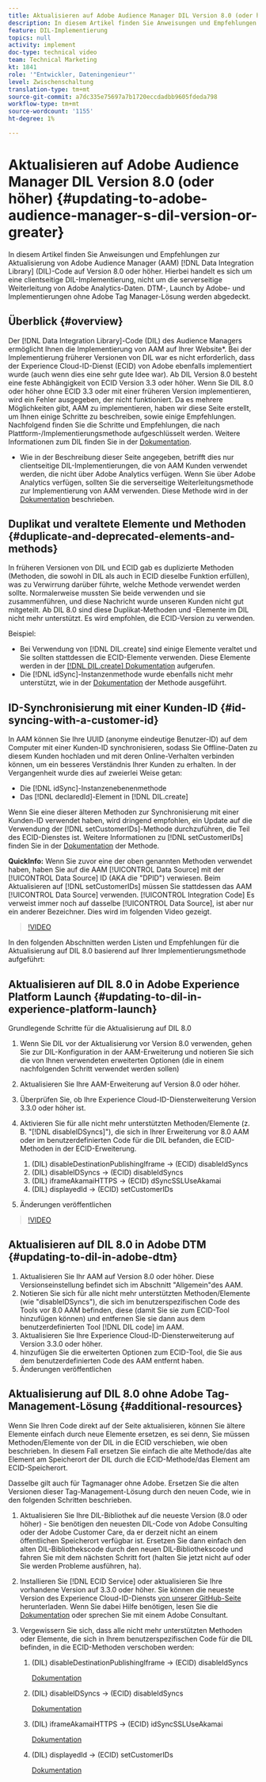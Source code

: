 ```yaml
---
title: Aktualisieren auf Adobe Audience Manager DIL Version 8.0 (oder höher)
description: In diesem Artikel finden Sie Anweisungen und Empfehlungen zur Aktualisierung von Adobe Audience Manager (AAM) Data Integration Library (DIL)-Code auf Version 8.0 oder höher. Hierbei handelt es sich um eine clientseitige DIL-Implementierung, nicht um die serverseitige Weiterleitung von Adobe Analytics-Daten. DTM-, Launch by Adobe- und Implementierungen ohne Adobe Tag Manager-Lösung werden abgedeckt.
feature: DIL-Implementierung
topics: null
activity: implement
doc-type: technical video
team: Technical Marketing
kt: 1841
role: '"Entwickler, Dateningenieur"'
level: Zwischenschaltung
translation-type: tm+mt
source-git-commit: a7dc335e75697a7b1720eccdadbb9605fdeda798
workflow-type: tm+mt
source-wordcount: '1155'
ht-degree: 1%

---
```



# Aktualisieren auf Adobe Audience Manager DIL Version 8.0 (oder höher) {#updating-to-adobe-audience-manager-s-dil-version-or-greater}

In diesem Artikel finden Sie Anweisungen und Empfehlungen zur Aktualisierung von Adobe Audience Manager (AAM) [!DNL Data Integration Library] (DIL)-Code auf Version 8.0 oder höher. Hierbei handelt es sich um eine clientseitige DIL-Implementierung, nicht um die serverseitige Weiterleitung von Adobe Analytics-Daten. DTM-, Launch by Adobe- und Implementierungen ohne Adobe Tag Manager-Lösung werden abgedeckt.

## Überblick {#overview}

Der [!DNL Data Integration Library]-Code (DIL) des Audience Managers ermöglicht Ihnen die Implementierung von AAM auf Ihrer Website*. Bei der Implementierung früherer Versionen von DIL war es nicht erforderlich, dass der Experience Cloud-ID-Dienst (ECID) von Adobe ebenfalls implementiert wurde (auch wenn dies eine sehr gute Idee war). Ab DIL Version 8.0 besteht eine feste Abhängigkeit von ECID Version 3.3 oder höher. Wenn Sie DIL 8.0 oder höher ohne ECID 3.3 oder mit einer früheren Version implementieren, wird ein Fehler ausgegeben, der nicht funktioniert. Da es mehrere Möglichkeiten gibt, AAM zu implementieren, haben wir diese Seite erstellt, um Ihnen einige Schritte zu beschreiben, sowie einige Empfehlungen. Nachfolgend finden Sie die Schritte und Empfehlungen, die nach Plattform-/Implementierungsmethode aufgeschlüsselt werden. Weitere Informationen zum DIL finden Sie in der [Dokumentation](https://marketing.adobe.com/resources/help/en_US/aam/c_dil.html).

* Wie in der Beschreibung dieser Seite angegeben, betrifft dies nur clientseitige DIL-Implementierungen, die von AAM Kunden verwendet werden, die nicht über Adobe Analytics verfügen. Wenn Sie über Adobe Analytics verfügen, sollten Sie die serverseitige Weiterleitungsmethode zur Implementierung von AAM verwenden. Diese Methode wird in der [Dokumentation](https://marketing.adobe.com/resources/help/en_US/reference/ssf.html) beschrieben.

## Duplikat und veraltete Elemente und Methoden {#duplicate-and-deprecated-elements-and-methods}

In früheren Versionen von DIL und ECID gab es duplizierte Methoden (Methoden, die sowohl in DIL als auch in ECID dieselbe Funktion erfüllen), was zu Verwirrung darüber führte, welche Methode verwendet werden sollte. Normalerweise mussten Sie beide verwenden und sie zusammenführen, und diese Nachricht wurde unseren Kunden nicht gut mitgeteilt. Ab DIL 8.0 sind diese Duplikat-Methoden und -Elemente im DIL nicht mehr unterstützt. Es wird empfohlen, die ECID-Version zu verwenden.

Beispiel:

* Bei Verwendung von [!DNL DIL.create] sind einige Elemente veraltet und Sie sollten stattdessen die ECID-Elemente verwenden. Diese Elemente werden in der [[!DNL DIL.create] Dokumentation](https://marketing.adobe.com/resources/help/en_US/aam/r_dil_create.html) aufgerufen.
* Die [!DNL idSync]-Instanzenmethode wurde ebenfalls nicht mehr unterstützt, wie in der [Dokumentation](https://marketing.adobe.com/resources/help/en_US/aam/r_dil_idsync.html) der Methode ausgeführt.

## ID-Synchronisierung mit einer Kunden-ID {#id-syncing-with-a-customer-id}

In AAM können Sie Ihre UUID (anonyme eindeutige Benutzer-ID) auf dem Computer mit einer Kunden-ID synchronisieren, sodass Sie Offline-Daten zu diesem Kunden hochladen und mit deren Online-Verhalten verbinden können, um ein besseres Verständnis Ihrer Kunden zu erhalten. In der Vergangenheit wurde dies auf zweierlei Weise getan:

* Die [!DNL idSync]-Instanzenebenenmethode
* Das [!DNL declaredId]-Element in [!DNL DIL.create]

Wenn Sie eine dieser älteren Methoden zur Synchronisierung mit einer Kunden-ID verwendet haben, wird dringend empfohlen, ein Update auf die Verwendung der [!DNL setCustomerIDs]-Methode durchzuführen, die Teil des ECID-Dienstes ist. Weitere Informationen zu [!DNL setCustomerIDs] finden Sie in der [Dokumentation](https://marketing.adobe.com/resources/help/en_US/mcvid/mcvid_setcustomerids.html) der Methode.

**QuickInfo:** Wenn Sie zuvor eine der oben genannten Methoden verwendet haben, haben Sie auf die AAM  [!UICONTROL Data Source] mit der  [!UICONTROL Data Source] ID (AKA die &quot;DPID&quot;) verwiesen. Beim Aktualisieren auf [!DNL setCustomerIDs] müssen Sie stattdessen das AAM [!UICONTROL Data Source] verwenden. [!UICONTROL Integration Code] Es verweist immer noch auf dasselbe [!UICONTROL Data Source], ist aber nur ein anderer Bezeichner. Dies wird im folgenden Video gezeigt.

>[!VIDEO](https://video.tv.adobe.com/v/23873/?quality=12)

In den folgenden Abschnitten werden Listen und Empfehlungen für die Aktualisierung auf DIL 8.0 basierend auf Ihrer Implementierungsmethode aufgeführt:

## Aktualisieren auf DIL 8.0 in Adobe Experience Platform Launch {#updating-to-dil-in-experience-platform-launch}

Grundlegende Schritte für die Aktualisierung auf DIL 8.0

1. Wenn Sie DIL vor der Aktualisierung vor Version 8.0 verwenden, gehen Sie zur DIL-Konfiguration in der AAM-Erweiterung und notieren Sie sich die von Ihnen verwendeten erweiterten Optionen (die in einem nachfolgenden Schritt verwendet werden sollen)
1. Aktualisieren Sie Ihre AAM-Erweiterung auf Version 8.0 oder höher.
1. Überprüfen Sie, ob Ihre Experience Cloud-ID-Diensterweiterung Version 3.3.0 oder höher ist.
1. Aktivieren Sie für alle nicht mehr unterstützten Methoden/Elemente (z. B. &quot;[!DNL disableIDSyncs]&quot;), die sich in Ihrer Erweiterung vor 8.0 AAM oder im benutzerdefinierten Code für die DIL befanden, die ECID-Methoden in der ECID-Erweiterung.

   1. (DIL) disableDestinationPublishingIframe -> (ECID) disableIdSyncs
   1. (DIL) disableIDSyncs -> (ECID) disableIdSyncs
   1. (DIL) iframeAkamaiHTTPS -> (ECID) dSyncSSLUseAkamai
   1. (DIL) displayedId -> (ECID) setCustomerIDs

1. Änderungen veröffentlichen

>[!VIDEO](https://video.tv.adobe.com/v/23874/?quality=12)

## Aktualisieren auf DIL 8.0 in Adobe DTM {#updating-to-dil-in-adobe-dtm}

1. Aktualisieren Sie Ihr AAM auf Version 8.0 oder höher. Diese Versionseinstellung befindet sich im Abschnitt &quot;Allgemein&quot;des AAM.
1. Notieren Sie sich für alle nicht mehr unterstützten Methoden/Elemente (wie &quot;disableIDSyncs&quot;), die sich im benutzerspezifischen Code des Tools vor 8.0 AAM befinden, diese (damit Sie sie zum ECID-Tool hinzufügen können) und entfernen Sie sie dann aus dem benutzerdefinierten Tool [!DNL DIL code] im AAM.
1. Aktualisieren Sie Ihre Experience Cloud-ID-Diensterweiterung auf Version 3.3.0 oder höher.
1. hinzufügen Sie die erweiterten Optionen zum ECID-Tool, die Sie aus dem benutzerdefinierten Code des AAM entfernt haben.
1. Änderungen veröffentlichen

## Aktualisierung auf DIL 8.0 ohne Adobe Tag-Management-Lösung {#additional-resources}

Wenn Sie Ihren Code direkt auf der Seite aktualisieren, können Sie ältere Elemente einfach durch neue Elemente ersetzen, es sei denn, Sie müssen Methoden/Elemente von der DIL in die ECID verschieben, wie oben beschrieben. In diesem Fall ersetzen Sie einfach die alte Methode/das alte Element am Speicherort der DIL durch die ECID-Methode/das Element am ECID-Speicherort.

Dasselbe gilt auch für Tagmanager ohne Adobe. Ersetzen Sie die alten Versionen dieser Tag-Management-Lösung durch den neuen Code, wie in den folgenden Schritten beschrieben.

1. Aktualisieren Sie Ihre DIL-Bibliothek auf die neueste Version (8.0 oder höher) - Sie benötigen den neuesten DIL-Code von Adobe Consulting oder der Adobe Customer Care, da er derzeit nicht an einem öffentlichen Speicherort verfügbar ist. Ersetzen Sie dann einfach den alten DIL-Bibliothekscode durch den neuen DIL-Bibliothekscode und fahren Sie mit dem nächsten Schritt fort (halten Sie jetzt nicht auf oder Sie werden Probleme ausführen, ha).
1. Installieren Sie [!DNL ECID Service] oder aktualisieren Sie Ihre vorhandene Version auf 3.3.0 oder höher. Sie können die neueste Version des Experience Cloud-ID-Diensts [von unserer GitHub-Seite ](https://github.com/Adobe-Marketing-Cloud/id-service/releases) herunterladen. Wenn Sie dabei Hilfe benötigen, lesen Sie die [Dokumentation](https://marketing.adobe.com/resources/help/de_DE/mcvid/) oder sprechen Sie mit einem Adobe Consultant.

1. Vergewissern Sie sich, dass alle nicht mehr unterstützten Methoden oder Elemente, die sich in Ihrem benutzerspezifischen Code für die DIL befinden, in die ECID-Methoden verschoben werden:

   1. (DIL) disableDestinationPublishingIframe -> (ECID) disableIdSyncs

      [Dokumentation](https://marketing.adobe.com/resources/help/en_US/mcvid/mcvid-disableidsync.html)

   1. (DIL) disableIDSyncs -> (ECID) disableIdSyncs

      [Dokumentation](https://marketing.adobe.com/resources/help/en_US/mcvid/mcvid-disableidsync.html)

   1. (DIL) iframeAkamaiHTTPS -> (ECID) idSyncSSLUseAkamai

      [Dokumentation](https://marketing.adobe.com/resources/help/en_US/aam/r_dil_create.html)

   1. (DIL) displayedId -> (ECID) setCustomerIDs

      [Dokumentation](https://marketing.adobe.com/resources/help/en_US/mcvid/mcvid_setcustomerids.html)